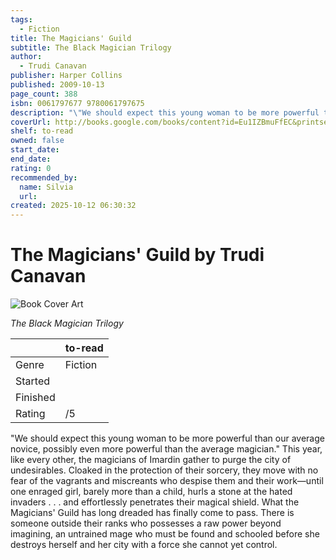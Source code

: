 ```yaml
---
tags:
  - Fiction
title: The Magicians' Guild
subtitle: The Black Magician Trilogy
author:
  - Trudi Canavan
publisher: Harper Collins
published: 2009-10-13
page_count: 388
isbn: 0061797677 9780061797675
description: "\"We should expect this young woman to be more powerful than our average novice, possibly even more powerful than the average magician.\" This year, like every other, the magicians of Imardin gather to purge the city of undesirables. Cloaked in the protection of their sorcery, they move with no fear of the vagrants and miscreants who despise them and their work—until one enraged girl, barely more than a child, hurls a stone at the hated invaders . . . and effortlessly penetrates their magical shield. What the Magicians' Guild has long dreaded has finally come to pass. There is someone outside their ranks who possesses a raw power beyond imagining, an untrained mage who must be found and schooled before she destroys herself and her city with a force she cannot yet control."
coverUrl: http://books.google.com/books/content?id=Eu1IZBmuFfEC&printsec=frontcover&img=1&zoom=1&source=gbs_api
shelf: to-read
owned: false
start_date:
end_date:
rating: 0
recommended_by:
  name: Silvia
  url:
created: 2025-10-12 06:30:32
---
```


# The Magicians' Guild by Trudi Canavan

![Book Cover Art](http://books.google.com/books/content?id=Eu1IZBmuFfEC&printsec=frontcover&img=1&zoom=1&source=gbs_api)

_The Black Magician Trilogy_

| &nbsp; | to-read | 
| --- | --- |
| Genre | Fiction |
| Started |  |
| Finished |  |
| Rating | /5 |

"We should expect this young woman to be more powerful than our average novice, possibly even more powerful than the average magician." This year, like every other, the magicians of Imardin gather to purge the city of undesirables. Cloaked in the protection of their sorcery, they move with no fear of the vagrants and miscreants who despise them and their work—until one enraged girl, barely more than a child, hurls a stone at the hated invaders . . . and effortlessly penetrates their magical shield. What the Magicians' Guild has long dreaded has finally come to pass. There is someone outside their ranks who possesses a raw power beyond imagining, an untrained mage who must be found and schooled before she destroys herself and her city with a force she cannot yet control.